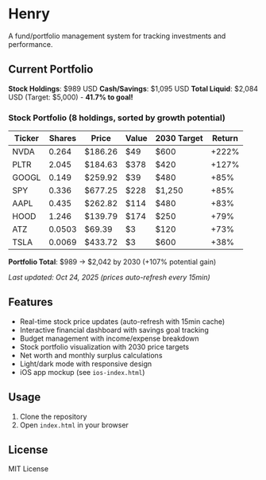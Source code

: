 # Henry

A fund/portfolio management system for tracking investments and performance.

## Current Portfolio

**Stock Holdings**: $989 USD
**Cash/Savings**: $1,095 USD
**Total Liquid**: $2,084 USD (Target: $5,000) - **41.7% to goal!**

### Stock Portfolio (8 holdings, sorted by growth potential)

| Ticker | Shares | Price | Value | 2030 Target | Return |
|--------|--------|-------|-------|-------------|--------|
| NVDA | 0.264 | $186.26 | $49 | $600 | +222% |
| PLTR | 2.045 | $184.63 | $378 | $420 | +127% |
| GOOGL | 0.149 | $259.92 | $39 | $480 | +85% |
| SPY | 0.336 | $677.25 | $228 | $1,250 | +85% |
| AAPL | 0.435 | $262.82 | $114 | $480 | +83% |
| HOOD | 1.246 | $139.79 | $174 | $250 | +79% |
| ATZ | 0.0503 | $69.39 | $3 | $120 | +73% |
| TSLA | 0.0069 | $433.72 | $3 | $600 | +38% |

**Portfolio Total**: $989 → $2,042 by 2030 (+107% potential gain)

*Last updated: Oct 24, 2025 (prices auto-refresh every 15min)*

## Features

- Real-time stock price updates (auto-refresh with 15min cache)
- Interactive financial dashboard with savings goal tracking
- Budget management with income/expense breakdown
- Stock portfolio visualization with 2030 price targets
- Net worth and monthly surplus calculations
- Light/dark mode with responsive design
- iOS app mockup (see `ios-index.html`)

## Usage

1. Clone the repository
2. Open `index.html` in your browser

## License

MIT License
